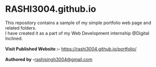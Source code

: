 # RASHI3004.github.io
This repository contains a sample of my simple portfolio web page and related folders.</br> I have created it as a part of my Web Development internship @Digital Inclined.
</br></br><b>Visit Published Website :-</b> https://rashi3004.github.io/portfolio/
</br></br><b>Authored by -</b><a href="mailto:rashisingh3004@gmail.com">rashisingh3004@gmail.com</a>
